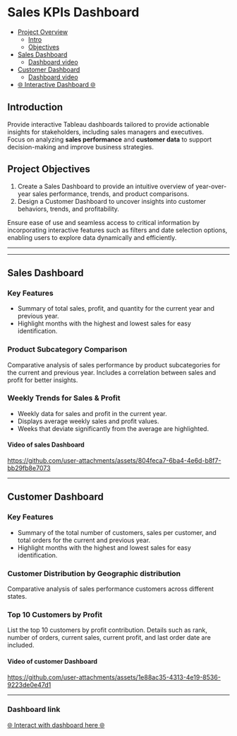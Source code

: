 # Sales KPIs Dashboard 

- [Project Overview](#introduction)
  - [Intro](#introduction)
  - [Objectives](#project-objectives)
- [Sales Dashboard](#sales-dashboard)
  - [Dashboard video](#video-of-sales-dashboard)
- [Customer Dashboard](#customer-dashboard)
  - [Dashboard video](#video-of-customer-dashboard)
- [🌐 Interactive Dashboard 🌐](#dashboard-link)


## Introduction
Provide interactive Tableau dashboards tailored to provide actionable insights for stakeholders, including sales managers and executives. <br> 
Focus on analyzing **sales performance** and **customer data** to support decision-making and improve business strategies.

## Project Objectives
1. Create a Sales Dashboard to provide an intuitive overview of year-over-year sales performance, trends, and product comparisons.
2. Design a Customer Dashboard to uncover insights into customer behaviors, trends, and profitability.

Ensure ease of use and seamless access to critical information by incorporating interactive features such as filters and date selection options, enabling users to explore data dynamically and efficiently.

---------------
---------------


## Sales Dashboard

### Key Features
 - Summary of total sales, profit, and quantity for the current year and previous year.
 - Highlight months with the highest and lowest sales for easy identification.

### Product Subcategory Comparison
Comparative analysis of sales performance by product subcategories for the current and previous year.
Includes a correlation between sales and profit for better insights.

### Weekly Trends for Sales & Profit
- Weekly data for sales and profit in the current year.
- Displays average weekly sales and profit values.
- Weeks that deviate significantly from the average are highlighted.

#### Video of sales Dashboard  
https://github.com/user-attachments/assets/804feca7-6ba4-4e6d-b8f7-bb29fb8e7073

-------------------

## Customer Dashboard

### Key Features
- Summary of the total number of customers, sales per customer, and total orders for the current and previous year.
- Highlight months with the highest and lowest sales for easy identification.

### Customer Distribution by Geographic distribution
Comparative analysis of sales performance customers across different states.

### Top 10 Customers by Profit
List the top 10 customers by profit contribution.
Details such as rank, number of orders, current sales, current profit, and last order date are included. 

#### Video of customer Dashboard  
https://github.com/user-attachments/assets/1e88ac35-4313-4e19-8536-9223de0e47d1

----------------------

### Dashboard link


[🌐 Interact with dashboard here 🌐](https://public.tableau.com/views/SalesCustomerDashboard_17367929548860/CustomerDashboard?:language=en-US&publish=yes&:sid=&:redirect=auth&:display_count=n&:origin=viz_share_link)


